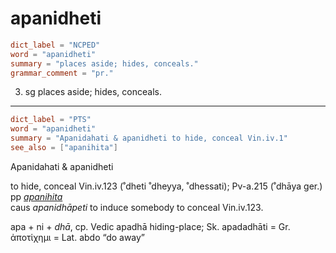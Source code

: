 # apanidheti

``` toml
dict_label = "NCPED"
word = "apanidheti"
summary = "places aside; hides, conceals."
grammar_comment = "pr."
```

3. sg places aside; hides, conceals.

--------------------

``` toml
dict_label = "PTS"
word = "apanidheti"
summary = "Apanidahati & apanidheti to hide, conceal Vin.iv.1"
see_also = ["apanihita"]
```

Apanidahati & apanidheti

to hide, conceal Vin.iv.123 (˚dheti ˚dheyya, ˚dhessati); Pv\-a.215 (˚dhāya ger.)  
pp *[apanihita](apanihita.md)*  
caus *apanidhāpeti* to induce somebody to conceal Vin.iv.123.

apa \+ ni \+ *dhā*, cp. Vedic apadhā hiding\-place; Sk. apadadhāti = Gr. ἀποτἱχημι = Lat. abdo “do away”

